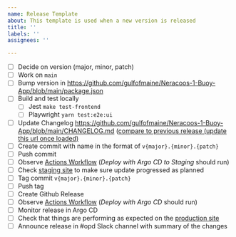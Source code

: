 ```yaml
---
name: Release Template
about: This template is used when a new version is released
title: ''
labels: ''
assignees: ''

---
```


- [ ] Decide on version (major, minor, patch)
- [ ] Work on `main`
- [ ] Bump version in https://github.com/gulfofmaine/Neracoos-1-Buoy-App/blob/main/package.json
- [ ] Build and test locally
  - [ ] Jest `make test-frontend`
  - [ ] Playwright `yarn test:e2e:ui`
- [ ] Update Changelog https://github.com/gulfofmaine/Neracoos-1-Buoy-App/blob/main/CHANGELOG.md ([compare to previous release (update this url once loaded)](https://github.com/gulfofmaine/Neracoos-1-Buoy-App/compare/v0.1.1/...main)
- [ ] Create commit with name in the format of `v{major}.{minor}.{patch}`
- [ ] Push commit
- [ ] Observe [Actions Workflow](https://github.com/gulfofmaine/Neracoos-1-Buoy-App/actions) (_Deploy with Argo CD to Staging_ should run)
- [ ] Check [staging site](https://mariners-dev.aws.neracoos.org/) to make sure update progressed as planned
- [ ] Tag commit `v{major}.{minor}.{patch}`
- [ ] Push tag
- [ ] Create Github Release
- [ ] Observe [Actions Workflow](https://github.com/gulfofmaine/Neracoos-1-Buoy-App/actions) (_Deploy with Argo CD_ should run)
- [ ] Monitor release in Argo CD
- [ ] Check that things are performing as expected on the [production site](https://mariners.neracoos.org/)
- [ ] Announce release in #opd Slack channel with summary of the changes
